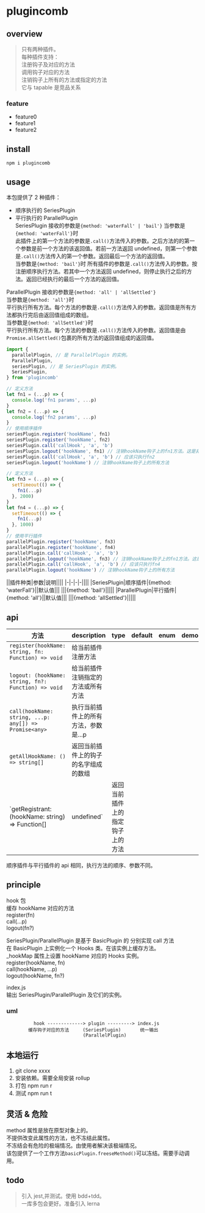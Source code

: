 # plugincomb

## overview

> 只有两种插件。  
> 每种插件支持：  
> 注册钩子及对应的方法  
> 调用钩子对应的方法  
> 注销钩子上所有的方法或指定的方法  
> 它与 tapable 是竞品关系

### feature

- feature0
- feature1
- feature2

## install

`npm i plugincomb`

## usage

本包提供了 2 种插件：

- 顺序执行的 SeriesPlugin
- 平行执行的 ParallelPlugin  
  SeriesPlugin 接收的参数是`{method: 'waterFall' | 'bail'}`
  当参数是`{method: 'waterFall'}`时  
  此插件上的第一个方法的参数是`.call()`方法传入的参数。之后方法的的第一个参数是前一个方法的该返回值。若前一方法返回 undefined，则第一个参数是`.call()`方法传入的第一个参数。返回最后一个方法的返回值。  
  当参数是`{method: 'bail'}`时
  所有插件的参数是`.call()`方法传入的参数。按注册顺序执行方法。若其中一个方法返回 undefined，则停止执行之后的方法。返回已经执行的最后一个方法的返回值。

ParallelPlugin 接收的参数是`{method: 'all' | 'allSettled'}`  
当参数是`{method: 'all'}`时  
平行执行所有方法。每个方法的参数是`.call()`方法传入的参数。返回值是所有方法都执行完后由返回值组成的数组。  
当参数是`{method: 'allSettled'}`时  
平行执行所有方法。每个方法的参数是`.call()`方法传入的参数。返回值是由`Promise.allSettled()`包裹的所有方法的返回值组成的返回值。

```js
import {
  parallelPlugin, // 是 ParallelPlugin 的实例。
  ParallelPlugin,
  seriesPlugin, // 是 SeriesPlugin 的实例。
  SeriesPlugin,
} from 'plugincomb'

// 定义方法
let fn1 = (...p) => {
  console.log('fn1 params', ...p)
}
let fn2 = (...p) => {
  console.log('fn2 params', ...p)
}
// 使用顺序插件
seriesPlugin.register('hookName', fn1)
seriesPlugin.register('hookName', fn2)
seriesPlugin.call('callHook', 'a', 'b')
seriesPlugin.logout('hookName', fn1) // 注销hookName钩子上的fn1方法。这是非等幂操作。
seriesPlugin.call('callHook', 'a', 'b') // 应该只执行fn2
seriesPlugin.logout('hookName') // 注销hookName钩子上的所有方法

// 定义方法
let fn3 = (...p) => {
  setTimeout(() => {
    fn1(...p)
  }, 2000)
}
let fn4 = (...p) => {
  setTimeout(() => {
    fn1(...p)
  }, 1000)
}
// 使用平行插件
parallelPlugin.register('hookName', fn3)
parallelPlugin.register('hookName', fn4)
parallelPlugin.call('callHook', 'a', 'b')
parallelPlugin.logout('hookName', fn3) // 注销hookName钩子上的fn1方法。这是非等幂操作。
parallelPlugin.call('callHook', 'a', 'b') // 应该只执行fn4
parallelPlugin.logout('hookName') // 注销hookName钩子上的所有方法
```

||插件种类|参数|说明||||
|-|-|-|-||||
|SeriesPlugin|顺序插件|{method: 'waterFall'}||默认值|||
|||{method: 'bail'}|||||
|ParallelPlugin|平行插件|{method: 'all'}||默认值|||
|||{method: 'allSettled'}|||||

## api

<!-- prettier-ignore-start -->
|方法|description|type|default|enum|demo|||
|-|-|-|-|-|-|-|-|
|`register(hookName: string, fn: Function) => void`|给当前插件注册方法|||||||
|`logout: (hookName: string, fn?: Function) => void`|给当前插件注销指定的方法或所有方法|||||||
|`call(hookName: string, ...p: any[]) => Promise<any>`|执行当前插件上的所有方法，参数是...p|||||||
|`getAllHookName: () => string[]`|返回当前插件上的钩子的名字组成的数组|||||||
|`getRegistrant: (hookName: string) => Function[] | undefined`|返回当前插件上的指定钩子上的方法|||||||
<!-- prettier-ignore-end -->

顺序插件与平行插件的 api 相同，执行方法的顺序、参数不同。

## principle

hook 包  
缓存 hookName 对应的方法  
register(fn)  
call(...p)  
logout(fn?)

SeriesPlugin/ParallelPlugin 是基于 BasicPlugin 的
分别实现 call 方法  
在 BasicPlugin 上实例化一个 Hooks 类。在该实例上缓存方法。  
\_hookMap 属性上设置 hookName 对应的 Hooks 实例。  
register(hookName, fn)  
call(hookName, ...p)  
logout(hookName, fn?)

index.js  
输出 SeriesPlugin/ParallelPlugin 及它们的实例。

### uml

```
          hook -------------> plugin ---------> index.js
        缓存钩子对应的方法     (SeriesPlugin)       统一输出
                            (ParallelPlugin)
```

## 本地运行

1. git clone xxxx
2. 安装依赖。需要全局安装 rollup
3. 打包 npm run r
4. 测试 npm run t

## 灵活 & 危险

method 属性是放在原型对象上的。  
不提供改变此属性的方法，也不冻结此属性。  
不冻结会有危险的极端情况。由使用者解决该极端情况。  
该包提供了一个工作方法`basicPlugin.freeseMethod()`可以冻结。需要手动调用。

## todo

> 引入 jest,并测试。使用 bdd+tdd。  
> 一库多包会更好。准备引入 lerna

